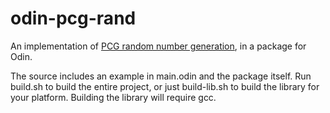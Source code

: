 # odin-pcg-rand

An implementation of [PCG random number generation](https://www.pcg-random.org/), in a package for Odin.

The source includes an example in main.odin and the package itself. Run build.sh to build the entire project, or just build-lib.sh to build the library for your platform. Building the library will require gcc.
